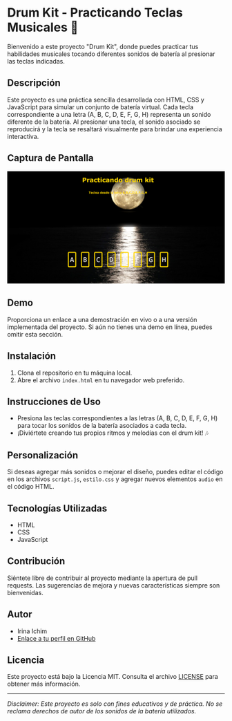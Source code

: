 # Drum Kit - Practicando Teclas Musicales 🥁

Bienvenido a este proyecto "Drum Kit", donde puedes practicar tus habilidades musicales tocando diferentes sonidos de batería al presionar las teclas indicadas.

## Descripción

Este proyecto es una práctica sencilla desarrollada con HTML, CSS y JavaScript para simular un conjunto de batería virtual. Cada tecla correspondiente a una letra (A, B, C, D, E, F, G, H) representa un sonido diferente de la batería. Al presionar una tecla, el sonido asociado se reproducirá y la tecla se resaltará visualmente para brindar una experiencia interactiva.

## Captura de Pantalla

![Captura de Pantalla del Drum Kit](/img/Captura%20de%20pantalla%20(110).png)

## Demo

Proporciona un enlace a una demostración en vivo o a una versión implementada del proyecto. Si aún no tienes una demo en línea, puedes omitir esta sección.

## Instalación

1. Clona el repositorio en tu máquina local.
2. Abre el archivo `index.html` en tu navegador web preferido.

## Instrucciones de Uso

- Presiona las teclas correspondientes a las letras (A, B, C, D, E, F, G, H) para tocar los sonidos de la batería asociados a cada tecla.
- ¡Diviértete creando tus propios ritmos y melodías con el drum kit! 🎶

## Personalización

Si deseas agregar más sonidos o mejorar el diseño, puedes editar el código en los archivos `script.js`, `estilo.css` y agregar nuevos elementos `audio` en el código HTML.

## Tecnologías Utilizadas

- HTML
- CSS
- JavaScript

## Contribución

Siéntete libre de contribuir al proyecto mediante la apertura de pull requests. Las sugerencias de mejora y nuevas características siempre son bienvenidas.

## Autor

- Irina Ichim
- [Enlace a tu perfil en GitHub](https://github.com/Irina-Ichim/practicando-drummkit)

## Licencia

Este proyecto está bajo la Licencia MIT. Consulta el archivo [LICENSE](LICENSE) para obtener más información.

---
_Disclaimer: Este proyecto es solo con fines educativos y de práctica. No se reclama derechos de autor de los sonidos de la batería utilizados._

